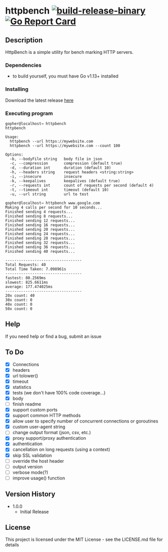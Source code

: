 # httpbench [![build-release-binary](https://github.com/rnemeth90/httpbench/actions/workflows/build.yaml/badge.svg)](https://github.com/rnemeth90/httpbench/actions/workflows/build.yaml) [![Go Report Card](https://goreportcard.com/badge/github.com/rnemeth90/httpbench/)](https://goreportcard.com/report/github.com/rnemeth90/httpbench/)
## Description
HttpBench is a simple utility for bench marking HTTP servers. 

### Dependencies
* to build yourself, you must have Go v1.13+ installed

### Installing
Download the latest release [here](https://github.com/rnemeth90/httpbench/releases)

### Executing program
```
gopher@localhost→ httpbench
httpbench

Usage:
  httpbench --url https://mywebsite.com
  httpbench --url https://mywebsite.com --count 100

Options:
  -b, --bodyFile string   body file in json
  -c, --compression       compression (default true)
  -d, --duration int      duration (default 10)
  -h, --headers string    request headers <string:string>
  -i, --insecure          insecure
  -k, --keepalives        keepalives (default true)
  -r, --requests int      count of requests per second (default 4)
  -t, --timeout int       timeout (default 10)
  -u, --url string        url to test

gopher@localhost→ httpbench www.google.com
Making 4 calls per second for 10 seconds...
Finished sending 4 requests...
Finished sending 8 requests...
Finished sending 12 requests...
Finished sending 16 requests...
Finished sending 20 requests...
Finished sending 24 requests...
Finished sending 28 requests...
Finished sending 32 requests...
Finished sending 36 requests...
Finished sending 40 requests...

----------------------------------
Total Requests: 40
Total Time Taken: 7.098961s
----------------------------------
fastest: 80.2569ms
slowest: 825.6611ms
average: 177.474025ms
----------------------------------
20x count: 40
30x count: 0
40x count: 0
50x count: 0
```

## Help
If you need help or find a bug, submit an issue

## To Do
- [x] Connections
- [x] headers
- [x] url tolower()
- [x] timeout
- [x] statistics
- [x] tests (we don't have 100% code coverage...)
- [x] body
- [ ] finish readme
- [x] support custom ports
- [x] support common HTTP methods
- [x] allow user to specify number of concurrent connections or goroutines
- [x] custom user-agent string
- [ ] change output format (json, csv, etc.)
- [x] proxy support/proxy authentication
- [x] authentication
- [x] cancellation on long requests (using a context)
- [x] skip SSL validation
- [ ] override the host header
- [ ] output version
- [ ] verbose mode(?)
- [ ] improve usage() function

## Version History
* 1.0.0
    * Initial Release

## License
This project is licensed under the MIT License - see the LICENSE.md file for details
